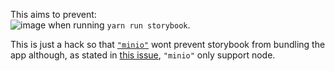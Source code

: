 This aims to prevent:  
![image](https://user-images.githubusercontent.com/6702424/103154794-66ca4600-479a-11eb-8975-dd4b8f39d2a7.png)
when running `yarn run storybook`.

This is just a hack so that [`"minio"`](https://www.npmjs.com/package/minio) wont
prevent storybook from bundling the app although, as stated in [this issue](https://github.com/minio/minio-js/issues/806), `"minio"`
only support node.
